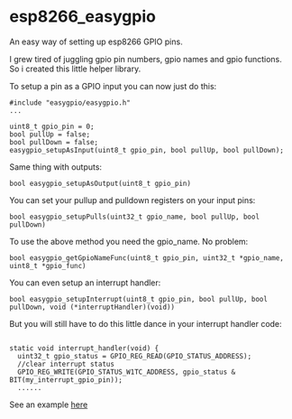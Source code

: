 # esp8266_easygpio
An easy way of setting up esp8266 GPIO pins.

I grew tired of juggling gpio pin numbers, gpio names and gpio functions. So i created this little helper library.

To setup a pin as a GPIO input you can now just do this:

```
#include "easygpio/easygpio.h"
...

uint8_t gpio_pin = 0;
bool pullUp = false;
bool pullDown = false;
easygpio_setupAsInput(uint8_t gpio_pin, bool pullUp, bool pullDown);
```

Same thing with outputs:
```
bool easygpio_setupAsOutput(uint8_t gpio_pin)
```

You can set your pullup and pulldown registers on your input pins:

```
bool easygpio_setupPulls(uint32_t gpio_name, bool pullUp, bool pullDown)
```

To use the above method you need the gpio_name. No problem:
```
bool easygpio_getGpioNameFunc(uint8_t gpio_pin, uint32_t *gpio_name, uint8_t *gpio_func)
```

You can even setup an interrupt handler:
```
bool easygpio_setupInterrupt(uint8_t gpio_pin, bool pullUp, bool pullDown, void (*interruptHandler)(void))
```

But you will still have to do this little dance in your interrupt handler code:
```

static void interrupt_handler(void) {
  uint32_t gpio_status = GPIO_REG_READ(GPIO_STATUS_ADDRESS);
  //clear interrupt status
  GPIO_REG_WRITE(GPIO_STATUS_W1TC_ADDRESS, gpio_status & BIT(my_interrupt_gpio_pin));
  ......
```

See an example [here](https://github.com/eadf/esp8266_digoleserial)
